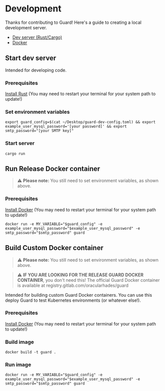 Development
==============

Thanks for contributing to Guard! Here's a guide to creating a local development server.
- [Dev server (Rust/Cargo)](#start-dev-server)
- [Docker](#build-docker-container)

## Start dev server
Intended for developing code.

### Prerequisites
[Install Rust](https://www.rust-lang.org/) (You may need to restart your terminal for your system path to update!)

### Set environment variables
```
export guard_config=$(cat ~/Desktop/guard-dev-config.toml) && export example_user_mysql_password='[your password]' && export smtp_password="[your SMTP key]"
```

### Start server
```
cargo run
```

## Run Release Docker container

> ⚠️ **Please note:** You still need to set environment variables, as shown above. 

### Prerequisites
[Install Docker](https://www.docker.com/) (You may need to restart your terminal for your system path to update!)

```
docker run -e MY_VARIABLE="$guard_config" -e example_user_mysql_password="$example_user_mysql_password" -e smtp_password="$smtp_password" guard
```

## Build Custom Docker container

> ⚠️ **Please note:** You still need to set environment variables, as shown above. 

> ⚠️ **IF YOU ARE LOOKING FOR THE RELEASE GUARD DOCKER CONTAINER**, you don't need this! The official Guard Docker container is available at registry.gitlab.com/oracularhades/guard

Intended for building custom Guard Docker containers. You can use this deploy Guard to test Kubernetes environments (or whatever else!).

### Prerequisites
[Install Docker](https://www.docker.com/) (You may need to restart your terminal for your system path to update!)

### Build image
```
docker build -t guard .
```

### Run image
```
docker run -e MY_VARIABLE="$guard_config" -e example_user_mysql_password="$example_user_mysql_password" -e smtp_password="$smtp_password" guard
```